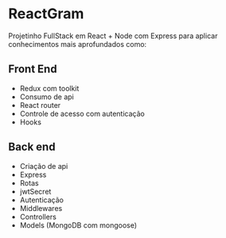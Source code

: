 # ReactGram
Projetinho FullStack em React + Node com Express para aplicar conhecimentos mais aprofundados como:
## Front End
- Redux com toolkit
- Consumo de api
- React router
- Controle de acesso com autenticação
- Hooks
## Back end
- Criação de api
- Express
- Rotas
- jwtSecret
- Autenticação
- Middlewares
- Controllers
- Models (MongoDB com mongoose) 

